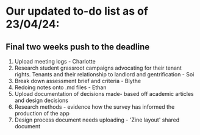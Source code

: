 # Our updated to-do list as of 23/04/24:
## Final two weeks push to the deadline
1. Upload meeting logs - Charlotte
2. Research student grassroot campaigns advocating for their tenant rights. Tenants and their relationship to landlord and gentrification - Soi
3. Break down assessment brief and criteria - Blythe
4. Redoing notes onto .md files - Ethan
5. Upload documentation of decisions made- based off academic articles and design decisions
6. Research methods - evidence how the survey has informed the production of the app
7. Design process document needs uploading - 'Zine layout' shared document
   
